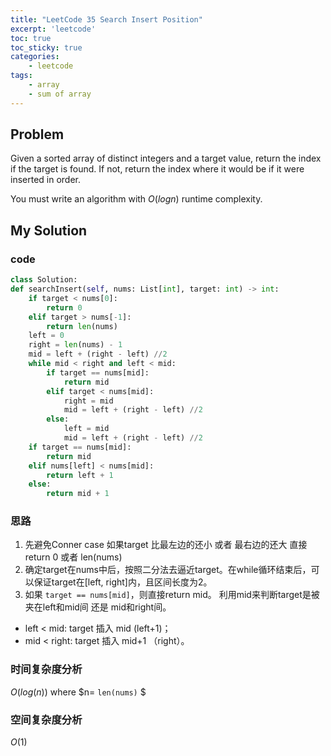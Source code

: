 ```yaml
---
title: "LeetCode 35 Search Insert Position"
excerpt: 'leetcode'
toc: true
toc_sticky: true
categories: 
    - leetcode
tags:
    - array
    - sum of array
---
```


## Problem
Given a sorted array of distinct integers and a target value, return the index if the target is found. If not, return the index where it would be if it were inserted in order.

You must write an algorithm with $O(log n)$ runtime complexity.




## My Solution

### code
```python
class Solution:
def searchInsert(self, nums: List[int], target: int) -> int:
    if target < nums[0]:
        return 0
    elif target > nums[-1]:
        return len(nums)
    left = 0
    right = len(nums) - 1
    mid = left + (right - left) //2
    while mid < right and left < mid:
        if target == nums[mid]:
            return mid
        elif target < nums[mid]:
            right = mid
            mid = left + (right - left) //2
        else:
            left = mid
            mid = left + (right - left) //2
    if target == nums[mid]:
        return mid
    elif nums[left] < nums[mid]:
        return left + 1
    else:
        return mid + 1
```

### 思路
1. 先避免Conner case 如果target 比最左边的还小 或者 最右边的还大 直接return 0 或者 len(nums)
2. 确定target在nums中后，按照二分法去逼近target。在while循环结束后，可以保证target在[left, right]内，且区间长度为2。
3. 如果  `target == nums[mid]`，则直接return mid。 利用mid来判断target是被夹在left和mid间 还是 mid和right间。
* left < mid: target 插入 mid (left+1)；
* mid < right: target 插入 mid+1 （right）。

### 时间复杂度分析
$O(log(n))$ where $n= `len(nums)` $

### 空间复杂度分析
$O(1)$


